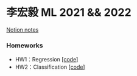 # 李宏毅 ML 2021 && 2022

[Notion notes](https://www.notion.so/ML-673c4492069a41ed93f723a7dbcc704d?pvs=4)

### Homeworks

- HW1：Regression [[code]](<https://github.com/zjimf/LML/blob/master/%E6%9D%8E%E5%AE%8F%E6%AF%85ML/HW01/HW01.ipynb>)
- HW2：Classification [[code]](<https://github.com/zjimf/LML/blob/master/%E6%9D%8E%E5%AE%8F%E6%AF%85ML/HW02/HW02.ipynb>)
